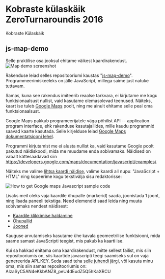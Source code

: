 # Kobraste külaskäik ZeroTurnaroundis 2016
Kobraste Külaskäik






## js-map-demo
Selle praktilise osa jooksul ehitame väikest kaardirakendust. 
![Map demo screenshot](https://dl.dropboxusercontent.com/u/17251331/js-map-demo-screenshot.png)

Rakenduse leiad selles repositooriumi kaustas "[js-map-demo](https://github.com/toomasr/koprad-2016-zt/tree/master/js-map-demo)". Programmeerimiskeeleks on jälle JavaScript, millega saime just natuke tuttavam. 

Samas, kuna see rakendus imiteerib reaalse tarkvara, ei kirjutame me kogu funktsionaalsust nullist, vaid kasutame olemasolevad teenused. Näiteks, kaart ise tuleb [Google Maps](maps.google.com) poolt, ning me ainult ehitame selle peal oma funktsionaalsust. 

Google Maps pakkub programeerijatele väga põhilist API -- application program interface, ehk rakenduse kasutajaliides, mille kaudu programmid saavad kaarte kasutada. Selle kirjelduse leiad [Google Maps dokumentatsiooni lehel](https://developers.google.com/maps/documentation/javascript/). 

Programmi kirjutamist me ei alusta nullist ka, vaid kasutame Google poolt pakutud näidiskoodi, mida me muudame enda sobivamaks. Näidised on vabalt kättesaadavad siin https://developers.google.com/maps/documentation/javascript/examples/.

Näiteks me valime [lihtsa kaardi näidise](https://developers.google.com/maps/documentation/javascript/examples/map-simple), valime kaardi all nupu: "JavaScript + HTML" ning kopeerime kogu tekstivälja sisu redaktorisse: 

![How to get Google maps Javascript sample code](https://dl.dropboxusercontent.com/u/17251331/how-to-use-maps-samples.png)

Lisaks meil oleks vaja kaardile õhupalle (markerid) saada, joonistada 1 joont, ning lisada paneeli tekstiga. Need elemendid saad leida ning muuta sobivamaks nendest näidisest:
* [Kaardile klikkimise haldamine](https://developers.google.com/maps/documentation/javascript/examples/event-simple)
* [Õhupallid](https://developers.google.com/maps/documentation/javascript/examples/marker-labels)
* [Jooned](https://developers.google.com/maps/documentation/javascript/examples/polyline-simple)

Kauguse arvutamiseks kasutame ühe kavala geomeetrilise funktsiooni, mida saame samast JavaScripti teegist, mis pakub ka kaarti ise.

Kui sa hakkad ehitama oma kaardirakendust, mitte sellest failist, mis siin repositooriumis on, siis kaartide javascripti teegi saamiseks sul on vaja genereerida API_KEY. Seda saad teha [selle juhendi järgi](https://developers.google.com/maps/documentation/javascript/get-api-key), või kasuta minu oma, mis siin samas repositooriumis on: AIzaSyC5AN4eKkbANZ8_peU4dEudZ5Q5hKaXRCU


